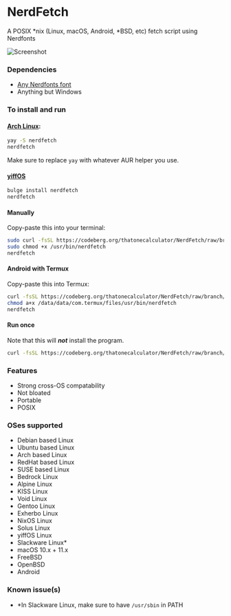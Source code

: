 # NerdFetch
 A POSIX \*nix (Linux, macOS, Android, \*BSD, etc) fetch script using Nerdfonts

![Screenshot](https://bunnyt1c.s3.us-east-005.backblazeb2.com/calckeysoc/a987b0b2-9cf4-4147-ac01-1753afcd62a3.png)

### Dependencies

- [Any Nerdfonts font](https://www.nerdfonts.com/font-downloads)
- Anything but Windows

### To install and run

#### [Arch Linux](https://aur.archlinux.org/packages/nerdfetch/):

```sh
yay -S nerdfetch
nerdfetch
```

Make sure to replace `yay` with whatever AUR helper you use.

#### [yiffOS](https://packages.yiffos.gay/nerdfetch)

```sh
bulge install nerdfetch
nerdfetch
```

#### Manually

Copy-paste this into your terminal:

```sh
sudo curl -fsSL https://codeberg.org/thatonecalculator/NerdFetch/raw/branch/master/nerdfetch -o /usr/bin/nerdfetch
sudo chmod +x /usr/bin/nerdfetch
nerdfetch
```

#### Android with Termux

Copy-paste this into Termux:

```sh
curl -fsSL https://codeberg.org/thatonecalculator/NerdFetch/raw/branch/master/nerdfetch -o /data/data/com.termux/files/usr/bin/nerdfetch
chmod a+x /data/data/com.termux/files/usr/bin/nerdfetch
nerdfetch
```

#### Run once

Note that this will ***not*** install the program.

```sh
curl -fsSL https://codeberg.org/thatonecalculator/NerdFetch/raw/branch/master/nerdfetch | sh
```

### Features

- Strong cross-OS compatability
- Not bloated
- Portable
- POSIX

### OSes supported

- Debian based Linux
- Ubuntu based Linux
- Arch based Linux
- RedHat based Linux
- SUSE based Linux
- Bedrock Linux
- Alpine Linux
- KISS Linux
- Void Linux
- Gentoo Linux
- Exherbo Linux
- NixOS Linux
- Solus Linux
- yiffOS Linux
- Slackware Linux\*
- macOS 10.x + 11.x
- FreeBSD
- OpenBSD
- Android

### Known issue(s)

- \*In Slackware Linux, make sure to have `/usr/sbin` in PATH
